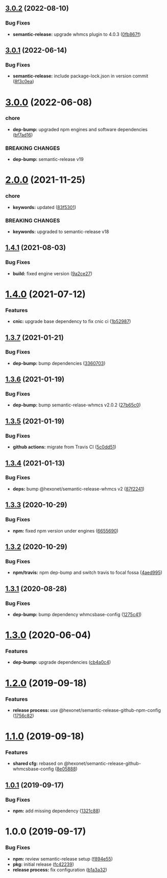 ## [3.0.2](https://github.com/hexonet/semantic-release-github-whmcs-config/compare/v3.0.1...v3.0.2) (2022-08-10)


### Bug Fixes

* **semantic-release:** upgrade whmcs plugin to 4.0.3 ([0fb867f](https://github.com/hexonet/semantic-release-github-whmcs-config/commit/0fb867f6978f1b95ec8ad1cd8f1903ce63265b79))

## [3.0.1](https://github.com/hexonet/semantic-release-github-whmcs-config/compare/v3.0.0...v3.0.1) (2022-06-14)


### Bug Fixes

* **semantic-release:** include package-lock.json in version commit ([8f3c0ea](https://github.com/hexonet/semantic-release-github-whmcs-config/commit/8f3c0ea9835312ba26d6001e4d45845834d70064))

# [3.0.0](https://github.com/hexonet/semantic-release-github-whmcs-config/compare/v2.0.0...v3.0.0) (2022-06-08)


### chore

* **dep-bump:** upgraded npm engines and software dependencies ([bf7ad16](https://github.com/hexonet/semantic-release-github-whmcs-config/commit/bf7ad16f338f78d275ed389d5ad2eb5fb50fb03c))


### BREAKING CHANGES

* **dep-bump:** semantic-release v19

# [2.0.0](https://github.com/hexonet/semantic-release-github-whmcs-config/compare/v1.4.1...v2.0.0) (2021-11-25)


### chore

* **keywords:** updated ([83f5301](https://github.com/hexonet/semantic-release-github-whmcs-config/commit/83f5301cef758015c50b660acf186685d9f9224a))


### BREAKING CHANGES

* **keywords:** upgraded to semantic-release v18

## [1.4.1](https://github.com/hexonet/semantic-release-github-whmcs-config/compare/v1.4.0...v1.4.1) (2021-08-03)


### Bug Fixes

* **build:** fixed engine version ([9a2ce27](https://github.com/hexonet/semantic-release-github-whmcs-config/commit/9a2ce277f93b6e9a851072a26376d17d50dc5675))

# [1.4.0](https://github.com/hexonet/semantic-release-github-whmcs-config/compare/v1.3.7...v1.4.0) (2021-07-12)


### Features

* **cnic:** upgrade base dependency to fix cnic ci ([1b52987](https://github.com/hexonet/semantic-release-github-whmcs-config/commit/1b529871b306174cdf2ef6dd85d2b2f647b954d1))

## [1.3.7](https://github.com/hexonet/semantic-release-github-whmcs-config/compare/v1.3.6...v1.3.7) (2021-01-21)


### Bug Fixes

* **dep-bump:** bump dependencies ([3360703](https://github.com/hexonet/semantic-release-github-whmcs-config/commit/336070305add3786efa9d49df00f3c1af0d0eb67))

## [1.3.6](https://github.com/hexonet/semantic-release-github-whmcs-config/compare/v1.3.5...v1.3.6) (2021-01-19)


### Bug Fixes

* **dep-bump:** bump semantic-relase-whmcs v2.0.2 ([27b65c0](https://github.com/hexonet/semantic-release-github-whmcs-config/commit/27b65c03551fd577f4d0e44c69d78f6105882e6f))

## [1.3.5](https://github.com/hexonet/semantic-release-github-whmcs-config/compare/v1.3.4...v1.3.5) (2021-01-19)


### Bug Fixes

* **github actions:** migrate from Travis CI ([5c0dd51](https://github.com/hexonet/semantic-release-github-whmcs-config/commit/5c0dd5120971e176eeaa8c49cd7c90f6fbb251c3))

## [1.3.4](https://github.com/hexonet/semantic-release-github-whmcs-config/compare/v1.3.3...v1.3.4) (2021-01-13)


### Bug Fixes

* **deps:** bump @hexonet/semantic-release-whmcs v2 ([87f2241](https://github.com/hexonet/semantic-release-github-whmcs-config/commit/87f2241c1069b67c23f3868284e7aeabc9080dc4))

## [1.3.3](https://github.com/hexonet/semantic-release-github-whmcs-config/compare/v1.3.2...v1.3.3) (2020-10-29)


### Bug Fixes

* **npm:** fixed npm version under engines ([6655690](https://github.com/hexonet/semantic-release-github-whmcs-config/commit/6655690c476e51ddb5dc8ba4b24d1fbb072480aa))

## [1.3.2](https://github.com/hexonet/semantic-release-github-whmcs-config/compare/v1.3.1...v1.3.2) (2020-10-29)


### Bug Fixes

* **npm/travis:** npm dep-bump and switch travis to focal fossa ([4aed995](https://github.com/hexonet/semantic-release-github-whmcs-config/commit/4aed9953bea6411502d329f40680ba82fd7fe8d2))

## [1.3.1](https://github.com/hexonet/semantic-release-github-whmcs-config/compare/v1.3.0...v1.3.1) (2020-08-28)


### Bug Fixes

* **dep-bump:** bump dependency whmcsbase-config ([1275c41](https://github.com/hexonet/semantic-release-github-whmcs-config/commit/1275c413667a5e8eef99dea555a739fe8fc75c76))

# [1.3.0](https://github.com/hexonet/semantic-release-github-whmcs-config/compare/v1.2.0...v1.3.0) (2020-06-04)


### Features

* **dep-bump:** upgrade dependencies ([cb4a0c4](https://github.com/hexonet/semantic-release-github-whmcs-config/commit/cb4a0c449efc61985cf7b416dab16157002b0bdb))

# [1.2.0](https://github.com/hexonet/semantic-release-github-whmcs-config/compare/v1.1.0...v1.2.0) (2019-09-18)


### Features

* **release process:** use @hexonet/semantic-release-github-npm-config ([1756c82](https://github.com/hexonet/semantic-release-github-whmcs-config/commit/1756c82))

# [1.1.0](https://github.com/hexonet/semantic-release-github-whmcs-config/compare/v1.0.1...v1.1.0) (2019-09-18)


### Features

* **shared cfg:** rebased on @hexonet/semantic-release-github-whmcsbase-config ([8e05888](https://github.com/hexonet/semantic-release-github-whmcs-config/commit/8e05888))

## [1.0.1](https://github.com/hexonet/semantic-release-github-whmcs-config/compare/v1.0.0...v1.0.1) (2019-09-17)


### Bug Fixes

* **npm:** add missing dependency ([1321c88](https://github.com/hexonet/semantic-release-github-whmcs-config/commit/1321c88))

# 1.0.0 (2019-09-17)


### Bug Fixes

* **npm:** review semantic-release setup ([f894e55](https://github.com/hexonet/semantic-release-github-whmcs-config/commit/f894e55))
* **pkg:** initial release ([fc42239](https://github.com/hexonet/semantic-release-github-whmcs-config/commit/fc42239))
* **release process:** fix configuration ([b1a3a32](https://github.com/hexonet/semantic-release-github-whmcs-config/commit/b1a3a32))
